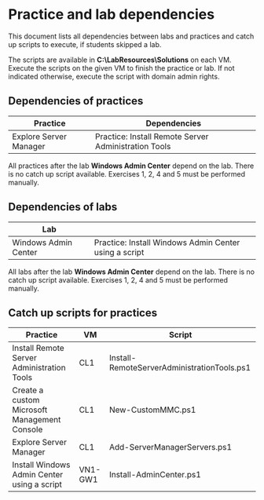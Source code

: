 # Practice and lab dependencies

This document lists all dependencies between labs and practices and catch up scripts to execute, if students skipped a lab.

The scripts are available in **C:\LabResources\Solutions** on each VM. Execute the scripts on the given VM to finish the practice or lab. If not indicated otherwise, execute the script with domain admin rights.

## Dependencies of practices

| Practice               | Dependencies                                         |
|------------------------|------------------------------------------------------|
| Explore Server Manager | Practice: Install Remote Server Administration Tools |

All practices after the lab **Windows Admin Center** depend on the lab. There is no catch up script available. Exercises 1, 2, 4 and 5 must be performed manually.

## Dependencies of labs

| Lab                           |                                                       |
|-------------------------------|-------------------------------------------------------|
| Windows Admin Center          | Practice: Install Windows Admin Center using a script |

All labs after the lab **Windows Admin Center** depend on the lab. There is no catch up script available. Exercises 1, 2, 4 and 5 must be performed manually.

## Catch up scripts for practices

| Practice                                     | VM        | Script                                      |
|----------------------------------------------|-----------|---------------------------------------------|
| Install Remote Server Administration Tools   | CL1       | Install-RemoteServerAdministrationTools.ps1 |
| Create a custom Microsoft Management Console | CL1       | New-CustomMMC.ps1                           |
| Explore Server Manager                       | CL1       | Add-ServerManagerServers.ps1                |
| Install Windows Admin Center using a script  | VN1-GW1   | Install-AdminCenter.ps1                     |

